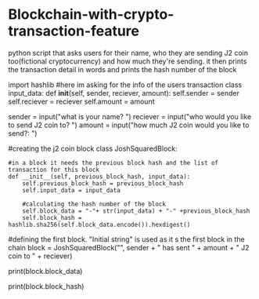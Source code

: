 # Blockchain-with-crypto-transaction-feature
python script that asks users for their name, who they are sending J2 coin too(fictional cryptocurrency) and how much they're sending. it then prints the transaction detail in words and prints the hash number of the block

import hashlib
#here im asking for the info of the users transaction
class input_data:
      def __init__(self, sender, reciever, amount):
          self.sender = sender
          self.reciever = reciever
          self.amount = amount

sender = input("what is your name? ")
reciever = input("who would you like to send J2 coin to? ")
amount = input("how much J2 coin would you like to send?: ")

#creating the j2 coin block
class JoshSquaredBlock:

    #in a block it needs the previous block hash and the list of transaction for this block
    def __init__(self, previous_block_hash, input_data):
        self.previous_block_hash = previous_block_hash
        self.input_data = input_data

        #calculating the hash number of the block
        self.block_data = "-"+ str(input_data) + "-" +previous_block_hash
        self.block_hash = hashlib.sha256(self.block_data.encode()).hexdigest()


#defining the first block. "Initial string" is used as it s the first block in the chain
block = JoshSquaredBlock("", sender + " has sent " + amount + " J2 coin to " + reciever)


print(block.block_data)

print(block.block_hash)
